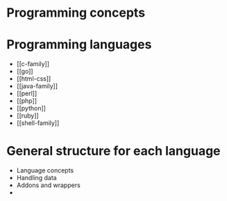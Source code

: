 # Programming concepts




# Programming languages

- [[c-family]]
- [[go]]
- [[html-css]]
- [[java-family]]
- [[perl]]
- [[php]]
- [[python]]
- [[ruby]]
- [[shell-family]]

# General structure for each language

- Language concepts
- Handling data
- Addons and wrappers
- 